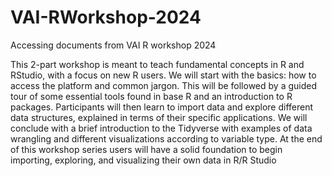 # VAI-RWorkshop-2024
Accessing documents from VAI R workshop 2024

This 2-part workshop is meant to teach fundamental concepts in R and RStudio, with a focus on new R users. We will start with the basics: how to access the platform and common jargon. This will be followed by a guided tour of some essential tools found in base R and an introduction to R packages. Participants will then learn to import data and explore different data structures, explained in terms of their specific applications. We will conclude with a brief introduction to the Tidyverse with examples of data wrangling and different visualizations according to variable type. At the end of this workshop series users will have a solid foundation to begin importing, exploring, and visualizing their own data in R/R Studio
